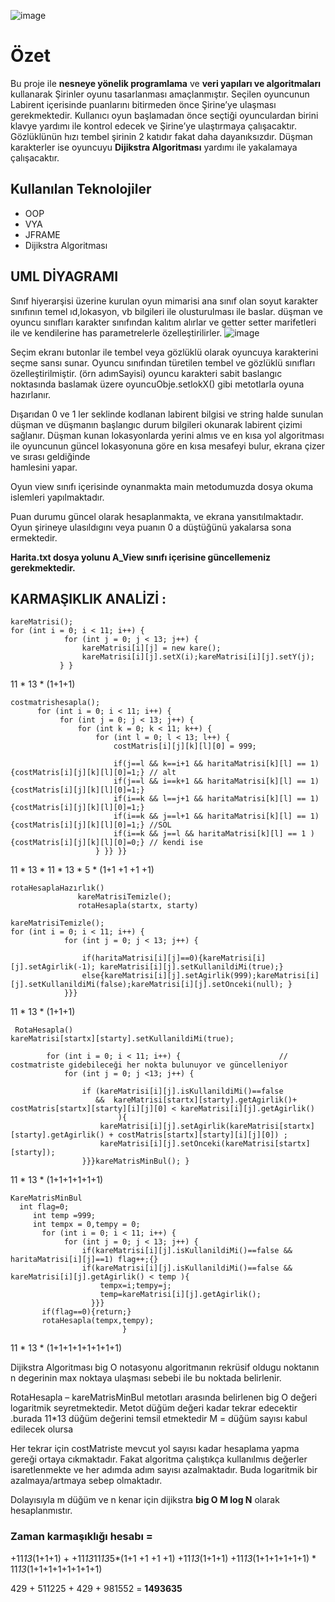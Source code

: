 ![image](https://user-images.githubusercontent.com/121980906/212622287-c2f0fda7-4046-4954-b535-90c7a2c264ef.png)



# Özet

  Bu proje ile **nesneye yönelik programlama** ve  **veri yapıları ve algoritmaları** kullanarak Şirinler oyunu tasarlanması amaçlanmıştır.
  Seçilen oyuncunun Labirent içerisinde puanlarını bitirmeden önce Şirine’ye ulaşması gerekmektedir. Kullanıcı oyun başlamadan önce seçtiği 
  oyunculardan birini klavye yardımı ile kontrol edecek ve Şirine’ye ulaştırmaya çalışacaktır. Gözlüklünün hızı tembel şirinin 2 katıdır fakat daha dayanıksızdır.
  Düşman karakterler ise oyuncuyu **Dijikstra Algoritması** yardımı ile yakalamaya çalışacaktır.
    
    
## Kullanılan Teknolojiler
- OOP
- VYA
- JFRAME
- Dijikstra Algoritması


## UML DİYAGRAMI

 Sınıf hiyerarşisi üzerine kurulan oyun mimarisi ana sınıf olan soyut karakter sınıfının temel ıd,lokasyon, vb bilgileri ile olusturulması ile baslar. düşman ve oyuncu 
 sınıfları karakter sınıfından kalıtım alırlar ve getter setter marifetleri ile ve kendilerine has parametrelerle özelleştirilirler. 
 ![image](https://user-images.githubusercontent.com/121980906/212622768-433efeea-a5dc-4e37-baca-787782645767.png)
 

  Seçim ekranı butonlar ile tembel veya gözlüklü olarak oyuncuya karakterini seçme sansı sunar. Oyuncu sınıfından türetilen tembel ve gözlüklü sınıfları özelleştirilmiştir. (örn adımSayisi)  oyuncu karakteri sabit baslangıc noktasında baslamak üzere oyuncuObje.setlokX() gibi metotlarla oyuna hazırlanır.

  Dışarıdan 0 ve 1 ler seklinde kodlanan labirent bilgisi  ve string halde sunulan düşman ve düşmanın başlangıc durum bilgileri okunarak labirent çizimi sağlanır. 
  Düşman kunan lokasyonlarda yerini almıs ve en kısa yol algoritması ile oyuncunun güncel lokasyonuna göre en kısa mesafeyi bulur, ekrana çizer ve sırası geldiğinde  
  hamlesini yapar.

  Oyun view sınıfı içerisinde oynanmakta main metodumuzda dosya okuma islemleri yapılmaktadır. 

  Puan durumu güncel olarak hesaplanmakta, ve ekrana yansıtılmaktadır. Oyun şirineye ulasıldıgını veya puanın 0 a düştüğünü yakalarsa sona ermektedir.
  
  **Harita.txt dosya yolunu A_View sınıfı içerisine güncellemeniz gerekmektedir.**



## KARMAŞIKLIK ANALİZİ : 

```
kareMatrisi();
for (int i = 0; i < 11; i++) {
            for (int j = 0; j < 13; j++) {
                kareMatrisi[i][j] = new kare();              
                kareMatrisi[i][j].setX(i);kareMatrisi[i][j].setY(j);
           } } 
```       
11 * 13 * (1+1+1) 





 ```
 costmatrishesapla();
       for (int i = 0; i < 11; i++) {
            for (int j = 0; j < 13; j++) {
                for (int k = 0; k < 11; k++) {
                    for (int l = 0; l < 13; l++) {
                        costMatris[i][j][k][l][0] = 999;
                        
                        if(j==l && k==i+1 && haritaMatrisi[k][l] == 1){costMatris[i][j][k][l][0]=1;} // alt
                        if(j==l && i==k+1 && haritaMatrisi[k][l] == 1){costMatris[i][j][k][l][0]=1;}
                        if(i==k && l==j+1 && haritaMatrisi[k][l] == 1){costMatris[i][j][k][l][0]=1;}
                        if(i==k && j==l+1 && haritaMatrisi[k][l] == 1){costMatris[i][j][k][l][0]=1;} //SOL
                        if(i==k && j==l && haritaMatrisi[k][l] == 1 ){costMatris[i][j][k][l][0]=0;} // kendi ise
                    } }} }}
 ```
                    
11 * 13 * 11 * 13 * 5 * (1+1 +1 +1 +1)

```
rotaHesaplaHazırlık()
               kareMatrisiTemizle();
               rotaHesapla(startx, starty)

kareMatrisiTemizle();
for (int i = 0; i < 11; i++) {
            for (int j = 0; j < 13; j++) {
               
                if(haritaMatrisi[i][j]==0){kareMatrisi[i][j].setAgirlik(-1); kareMatrisi[i][j].setKullanildiMi(true);}
                else{kareMatrisi[i][j].setAgirlik(999);kareMatrisi[i][j].setKullanildiMi(false);kareMatrisi[i][j].setOnceki(null); }
            }}}
```

11 * 13 * (1+1+1)

```
 RotaHesapla()
kareMatrisi[startx][starty].setKullanildiMi(true); 
       
        for (int i = 0; i < 11; i++) {                      // costmatriste gidebileceği her nokta bulunuyor ve güncelleniyor
            for (int j = 0; j <13; j++) {
                
                if (kareMatrisi[i][j].isKullanildiMi()==false
                   &&  kareMatrisi[startx][starty].getAgirlik()+ costMatris[startx][starty][i][j][0] < kareMatrisi[i][j].getAgirlik()
                        ){
                    kareMatrisi[i][j].setAgirlik(kareMatrisi[startx][starty].getAgirlik() + costMatris[startx][starty][i][j][0]) ;
                    kareMatrisi[i][j].setOnceki(kareMatrisi[startx][starty]);
                }}}kareMatrisMinBul(); }
```

11 * 13 * (1+1+1+1+1+1)

```
KareMatrisMinBul
  int flag=0;
     int temp =999;
     int tempx = 0,tempy = 0;
       for (int i = 0; i < 11; i++) {
            for (int j = 0; j < 13; j++) {
                if(kareMatrisi[i][j].isKullanildiMi()==false && haritaMatrisi[i][j]==1) flag++;{}
                if(kareMatrisi[i][j].isKullanildiMi()==false && kareMatrisi[i][j].getAgirlik() < temp ){
                    tempx=i;tempy=j;
                    temp=kareMatrisi[i][j].getAgirlik();
                  }}}
       if(flag==0){return;}
       rotaHesapla(tempx,tempy);
                         }
```

11 * 13 * (1+1+1+1+1+1+1+1)

Dijikstra Algoritması big O notasyonu algoritmanın  rekrüsif oldugu noktanın n degerinin max noktaya ulaşması sebebi ile bu noktada belirlenir. 

RotaHesapla – kareMatrisMinBul metotları arasında belirlenen big O değeri logaritmik seyretmektedir.
Metot düğüm değeri kadar tekrar edecektir .burada 11*13 düğüm değerini temsil etmektedir M = düğüm sayısı kabul edilecek olursa

Her tekrar için costMatriste mevcut yol sayısı kadar hesaplama yapma gereği ortaya cıkmaktadır. Fakat algoritma çalıştıkça kullanılmıs değerler isaretlenmekte ve her adımda adım sayısı azalmaktadır. Buda logaritmik bir azalmaya/artmaya sebep olmaktadır. 

Dolayısıyla m düğüm ve n kenar için dijikstra **big O M log N** olarak hesaplanmıstır.


### Zaman karmaşıklığı hesabı = 

+11*13*(1+1+1) + 
+11*13*11*13*5*(1+1 +1 +1 +1)
+11*13*(1+1+1)
+11*13*(1+1+1+1+1+1)  *  11*13*(1+1+1+1+1+1+1+1)

 429 + 511225 + 429 + 981552  = **1493635**
